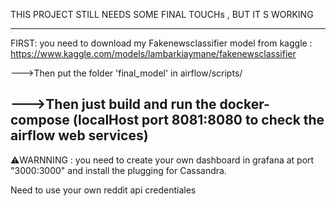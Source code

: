 THIS PROJECT STILL NEEDS SOME FINAL TOUCHs , BUT IT S WORKING 

-------------------------------------------------------------
FIRST: you need to download my Fakenewsclassifier model from kaggle : https://www.kaggle.com/models/lambarkiaymane/fakenewsclassifier

--->Then put the folder 'final_model' in airflow/scripts/

--->Then just build and run the docker-compose
(localHost port 8081:8080 to check the airflow web services)
--------------------------------------------------------------

⚠️WARNNING : you need to create your own dashboard in grafana at port "3000:3000"
and install the plugging for Cassandra.


Need to use your own reddit api credentiales
